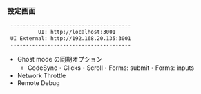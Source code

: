 ### 設定画面

```html
 ---------------------------------------
          UI: http://localhost:3001
 UI External: http://192.168.20.135:3001
 ---------------------------------------
```

* Ghost mode の同期オプション
  - CodeSync・Clicks・Scroll・Forms: submit・Forms: inputs
* Network Throttle
* Remote Debug
